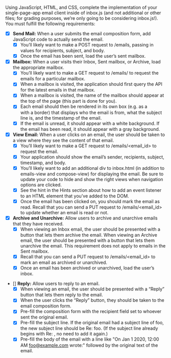 Using JavaScript, HTML, and CSS, complete the implementation of your single-page-app email client inside of inbox.js (and not additional or other files; for grading purposes, we’re only going to be considering inbox.js!). You must fulfill the following requirements:

- [X] **Send Mail:** When a user submits the email composition form, add JavaScript code to actually send the email.
    - [X] You’ll likely want to make a POST request to /emails, passing in values for recipients, subject, and body.
    - [X] Once the email has been sent, load the user’s sent mailbox.
- [X] **Mailbox:** When a user visits their Inbox, Sent mailbox, or Archive, load the appropriate mailbox.
    - [X] You’ll likely want to make a GET request to /emails/<mailbox> to request the emails for a particular mailbox.
    - [X] When a mailbox is visited, the application should first query the API for the latest emails in that mailbox.
    - [X] When a mailbox is visited, the name of the mailbox should appear at the top of the page (this part is done for you).
    - [X] Each email should then be rendered in its own box (e.g. as a <div> with a border) that displays who the email is from, what the subject line is, and the timestamp of the email.
    - [X] If the email is unread, it should appear with a white background. If the email has been read, it should appear with a gray background.
- [X] **View Email:** When a user clicks on an email, the user should be taken to a view where they see the content of that email.
    - [X] You’ll likely want to make a GET request to /emails/<email_id> to request the email.
    - [X] Your application should show the email’s sender, recipients, subject, timestamp, and body.
    - [X] You’ll likely want to add an additional div to inbox.html (in addition to emails-view and compose-view) for displaying the email. Be sure to update your code to hide and show the right views when navigation options are clicked.
    - [X] See the hint in the Hints section about how to add an event listener to an HTML element that you’ve added to the DOM.
    - [X] Once the email has been clicked on, you should mark the email as read. Recall that you can send a PUT request to /emails/<email_id> to update whether an email is read or not.
- [X] **Archive and Unarchive:** Allow users to archive and unarchive emails that they have received.
    - [X] When viewing an Inbox email, the user should be presented with a button that lets them archive the email. When viewing an Archive email, the user should be presented with a button that lets them unarchive the email. This requirement does not apply to emails in the Sent mailbox.
    - [X] Recall that you can send a PUT request to /emails/<email_id> to mark an email as archived or unarchived.
    - [X] Once an email has been archived or unarchived, load the user’s inbox.
- [] **Reply:** Allow users to reply to an email.
    - [X] When viewing an email, the user should be presented with a “Reply” button that lets them reply to the email.
    - [X] When the user clicks the “Reply” button, they should be taken to the email composition form.
    - [X] Pre-fill the composition form with the recipient field set to whoever sent the original email.
    - [X] Pre-fill the subject line. If the original email had a subject line of foo, the new subject line should be Re: foo. (If the subject line already begins with Re: , no need to add it again.)
    - [X] Pre-fill the body of the email with a line like "On Jan 1 2020, 12:00 AM foo@example.com wrote:" followed by the original text of the email.